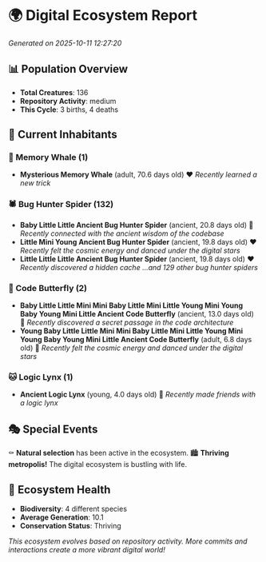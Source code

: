 # 🌍 Digital Ecosystem Report
*Generated on 2025-10-11 12:27:20*

## 📊 Population Overview
- **Total Creatures**: 136
- **Repository Activity**: medium
- **This Cycle**: 3 births, 4 deaths

## 👥 Current Inhabitants

### 🐋 Memory Whale (1)
- **Mysterious Memory Whale** (adult, 70.6 days old) ❤️
  *Recently learned a new trick*

### 🕷️ Bug Hunter Spider (132)
- **Baby Little Little Ancient Bug Hunter Spider** (ancient, 20.8 days old) 💛
  *Recently connected with the ancient wisdom of the codebase*
- **Little Mini Young Ancient Bug Hunter Spider** (ancient, 19.8 days old) ❤️
  *Recently felt the cosmic energy and danced under the digital stars*
- **Little Little Little Ancient Bug Hunter Spider** (ancient, 19.8 days old) ❤️
  *Recently discovered a hidden cache*
  *...and 129 other bug hunter spiders*

### 🦋 Code Butterfly (2)
- **Baby Little Little Mini Mini Baby Little Mini Little Young Mini Young Baby Young Mini Little Ancient Code Butterfly** (ancient, 13.0 days old) 💛
  *Recently discovered a secret passage in the code architecture*
- **Young Baby Little Little Mini Mini Baby Little Mini Little Young Mini Young Baby Young Mini Little Ancient Code Butterfly** (adult, 6.8 days old) 💛
  *Recently felt the cosmic energy and danced under the digital stars*

### 🐱 Logic Lynx (1)
- **Ancient Logic Lynx** (young, 4.0 days old) 💚
  *Recently made friends with a logic lynx*

## 🎭 Special Events

⚰️ **Natural selection** has been active in the ecosystem.
🏙️ **Thriving metropolis!** The digital ecosystem is bustling with life.

## 🔬 Ecosystem Health
- **Biodiversity**: 4 different species
- **Average Generation**: 10.1
- **Conservation Status**: Thriving

*This ecosystem evolves based on repository activity. More commits and interactions create a more vibrant digital world!*